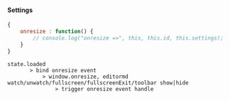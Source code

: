 #### Settings

```javascript
{
    onresize : function() {
        // console.log("onresize =>", this, this.id, this.settings);
    }
}
```

    state.loaded
           > bind onresize event
               > window.onresize, editormd watch/unwatch/fullscreen/fullscreenExit/toolbar show|hide
                   > trigger onresize event handle